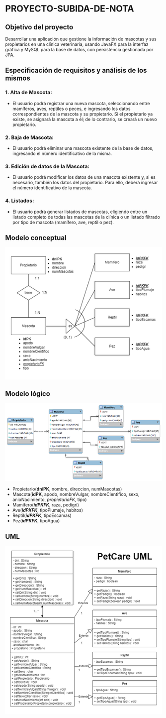 # PROYECTO-SUBIDA-DE-NOTA

## Objetivo del proyecto
Desarrollar una aplicación que gestione la información de mascotas y sus propietarios en una clínica veterinaria, usando JavaFX para la interfaz gráfica y MySQL para la base de datos, con persistencia gestionada por JPA.

## Especificación de requisitos y análisis de los mismos
### 1. Alta de Mascota:
- El usuario podrá registrar una nueva mascota, seleccionando entre mamíferos, aves, reptiles o peces, e ingresando los datos correspondientes de la mascota y su propietario. Si el propietario ya existe, se asignará la mascota a él; de lo contrario, se creará un nuevo propietario.
### 2. Baja de Mascota:
- El usuario podrá eliminar una mascota existente de la base de datos, ingresando el número identificativo de la misma.
### 3. Edición de datos de la Mascota:
- El usuario podrá modificar los datos de una mascota existente y, si es necesario, también los datos del propietario. Para ello, deberá ingresar el número identificativo de la mascota.
### 4. Listados:
- El usuario podrá generar listados de mascotas, eligiendo entre un listado completo de todas las mascotas de la clínica o un listado filtrado por tipo de mascota (mamífero, ave, reptil o pez).

## Modelo conceptual
![Modelo conceptual PetCare](https://raw.githubusercontent.com/PatriciaMartinezFernandez/PROYECTO-SUBIDA-DE-NOTA/main/bd/Conceptual.png)

## Modelo lógico
![Modelo logico PetCare](https://raw.githubusercontent.com/PatriciaMartinezFernandez/PROYECTO-SUBIDA-DE-NOTA/main/bd/Logico.png)

- Propietario(**dniPK**, nombre, direccion, numMascotas)
- Mascota(**idPK**, apodo, nombreVulgar, nombreCientifico, sexo, anioNacimiento, _propietarioFK_, tipo)
- Mamifero(**_idPKFK_**, raza, pedigri)
- Ave(**_idPKFK_**, tipoPlumaje, habitos)
- Reptil(**_idPKFK_**, tipoEscamas)
- Pez(**_idPKFK_**, tipoAgua)

## UML
![UML PetCare](https://raw.githubusercontent.com/PatriciaMartinezFernandez/PROYECTO-SUBIDA-DE-NOTA/main/uml/PetCare.png)
